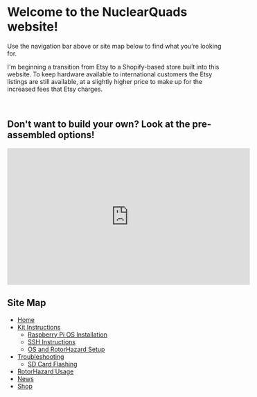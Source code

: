 # Welcome to the NuclearQuads website!

Use the navigation bar above or site map below to find what you're looking for.

I'm beginning a transition from Etsy to a Shopify-based store built into this website. To keep hardware available to international customers the Etsy listings are still available, at a slightly higher price to make up for the increased fees that Etsy charges.

<br>

## Don't want to build your own? Look at the pre-assembled options!
<iframe width="560" height="315" src="https://www.youtube.com/embed/Zz216BKYj9Y?si=tesx1zcosYGSLYpT" title="YouTube video player" frameborder="0" allow="accelerometer; autoplay; clipboard-write; encrypted-media; gyroscope; picture-in-picture; web-share" referrerpolicy="strict-origin-when-cross-origin" allowfullscreen></iframe>

<br>

## Site Map

<ul>
    <li><a href=".">Home</a></li>
    <li><a href="instructions/kitinstructions">Kit Instructions</a>
        <ul>
            <li><a href="instructions/piosinstallation">Raspberry Pi OS Installation</a></li>
            <li><a href="instructions/ssh">SSH Instructions</a></li>
            <li><a href="instructions/pisetup">OS and RotorHazard Setup</a></li>
        </ul>
    </li>
    <li><a href="troubleshooting/troubleshooting">Troubleshooting</a>
        <ul>
            <li><a href="troubleshooting/flash">SD Card Flashing</a></li>
        </ul>
    </li>
    <li><a href="rhusage/rhusage">RotorHazard Usage</a></li>
    <li><a href="news/news">News</a></li>
    <li><a href="shop/shop">Shop</a></li>
</ul>